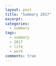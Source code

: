 ```yaml
---
layout: post
title: "Summary 2017"
excerpt: 
categories:
  - summary
tags:
  - summary
  - 2017
  - life
  - work
comments: true
---
```




